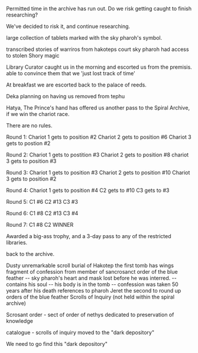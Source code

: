 Permitted time in the archive has run out.  Do we risk getting caught to finish researching?


We've decided to risk it, and continue researching.

large collection of tablets marked with the sky pharoh's symbol.

transcribed stories of warriros from hakoteps court
sky pharoh had access to stolen Shory magic


Library Curator caught us in the morning and escorted us from the premisis.
able to convince them that we 'just lost track of time'


At breakfast we are escorted back to the palace of reeds.



Deka planning on having us removed from tephu

Hatya, 
The Prince's hand has offered us another pass to the Spiral Archive, if we win the chariot race.

There are no rules.

Round 1: 
Chariot 1 gets to position #2
Chariot 2 gets to position #6
Chariot 3 gets to postion #2

Round 2:
Chariot 1 gets to postition #3
Chariot 2 gets to position #8
chariot 3 gets to position #3

Round 3:
Chariot 1 gets to position #3
Chariot 2 gets to position #10
Chariot 3 gets to position #2

Round 4:
Chariot 1 gets to position #4
C2 gets to #10
C3 gets to #3

Round 5:
C1 #6
C2 #13
C3 #3

Round 6:
C1 #8
C2 #13
C3 #4

Round 7: 
C1 #8
C2 WINNER


Awarded a big-ass trophy, and a 3-day pass to any of the restricted libraries.

back to the archive.

Dusty unremarkable scroll
burial of Hakotep the first
tomb has wings
fragment of confession from member of sancrosanct order of the blue feather
-- sky pharoh's heart and mask lost before he was interred.
-- contains his soul
-- his body is in the tomb
-- confession was taken 50 years after his death
references to pharoh Jeret the second to round up orders of the blue feather
Scrolls of Inquiry (not held within the spiral archive)

Scrosant order - sect of order of nethys dedicated to preservation of knowledge

catalogue - scrolls of inquiry moved to the "dark depository"


We need to go find this "dark depository"

